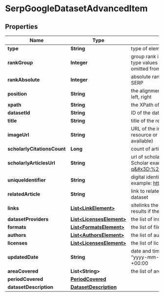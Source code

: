 

# SerpGoogleDatasetAdvancedItem


## Properties

| Name | Type | Description | Notes |
|------------ | ------------- | ------------- | -------------|
|**type** | **String** | type of element |  [optional] |
|**rankGroup** | **Integer** | group rank in SERP position within a group of elements with identical type values positions of elements with different type values are omitted from rank_group |  [optional] |
|**rankAbsolute** | **Integer** | absolute rank in SERP absolute position among all the elements in SERP |  [optional] |
|**position** | **String** | the alignment of the element in SERP can take the following values: left, right |  [optional] |
|**xpath** | **String** | the XPath of the element |  [optional] |
|**datasetId** | **String** | ID of the dataset |  [optional] |
|**title** | **String** | title of the result in SERP |  [optional] |
|**imageUrl** | **String** | URL of the image the URL leading to the image on the original resource or DataForSEO storage (in case the original source is not available) |  [optional] |
|**scholarlyCitationsCount** | **Long** | count of articles that refer to the dataset |  [optional] |
|**scholarlyArticlesUrl** | **String** | url of scholarly articles link to the list of scholarly articles on Google Scholar example: https://scholar.google.com/scholar?q&#x3D;%2210.6084%20m9%20figshare%207427933%20v1%22 |  [optional] |
|**uniqueIdentifier** | **String** | digital identifier of an object unique digital identifier of the dataset example: https://doi.org/10.5061/dryad.hmgqnk9m3 |  [optional] |
|**relatedArticle** | **String** | link to related article link to the published article that is related to the dataset |  [optional] |
|**links** | [**List&lt;LinkElement&gt;**](LinkElement.md) | sitelinks the links shown below some of Google Dataset’s search results if there are none, equals null |  [optional] |
|**datasetProviders** | [**List&lt;LicensesElement&gt;**](LicensesElement.md) | the list of institutions that provided the dataset |  [optional] |
|**formats** | [**List&lt;FormatsElement&gt;**](FormatsElement.md) | the list of file formats of the dataset |  [optional] |
|**authors** | [**List&lt;AuthorsElement&gt;**](AuthorsElement.md) | the list of authors of the dataset |  [optional] |
|**licenses** | [**List&lt;LicensesElement&gt;**](LicensesElement.md) | the list of licenses issued to the dataset |  [optional] |
|**updatedDate** | **String** | date and time when the result was last updated in the UTC format: “yyyy-mm-dd hh-mm-ss +00:00” example: 2022-11-27 02:00:00 +00:00 |  [optional] |
|**areaCovered** | **List&lt;String&gt;** | the list of areas covered in the dataset for example: Africa, Global |  [optional] |
|**periodCovered** | [**PeriodCovered**](PeriodCovered.md) |  |  [optional] |
|**datasetDescription** | [**DatasetDescription**](DatasetDescription.md) |  |  [optional] |



